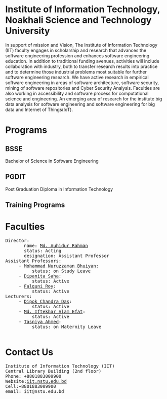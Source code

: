 # Institute of Information Technology, Noakhali Science and Technology University
In support of mission and Vision, The Institute of Information Technology (IIT) faculty engages in scholarship and research that advances the software engineering profession and enhances software engineering education. In addition to traditional funding avenues, activities will include collaboration with industry, both to transfer research results into practice and to determine those industrial problems most suitable for further software engineering research. We have active research in empirical software engineering in areas of software architecture, software security, mining of software repositories and Cyber Security Analysis. Faculties are also working in accessibility and software process for computational science and engineering. An emerging area of research for the institute big data analysis for software engineering and software engineering for big data and Internet of Things(IoT).</p>
  
# Programs
## BSSE
Bachelor of Science in Software Engineering
## PGDIT
Post Graduation Diploma in Information Technology
## Training Programs

# Faculties

<pre>
Director: 
       name: <a href="https://nstu.edu.bd/faculty-member/md-auhidur-rahman-jwm575">Md. Auhidur Rahman</a>
       status: Acting
       designation: Assistant Professor
Assistant Professors:
     - <a href="https://nstu.edu.bd/faculty-member/md-nuruzzaman-bhuyian-uq0234">Mohammad Nuruzzaman Bhuiyan</a>:
          status: on Study Leave
     - <a href="https://nstu.edu.bd/faculty-member/dipanita-saha-tlj120">Dipanita Saha</a>:
          status: Active
     - <a href="https://nstu.edu.bd/faculty-member/falguni-roy-bew885">Falguni Roy</a>:
          status: Active
Lecturers:
     - <a href="https://nstu.edu.bd/faculty-member/dipok-chandra-das-vzs829">Dipok Chandra Das</a>:
          status: Active
     - <a href="https://nstu.edu.bd/faculty-member/tasniya-ahmed-2nd636">Md. Iftekhar Alam Efat</a>:
          status: Active
     - <a href="https://nstu.edu.bd/faculty-member/md-iftekharul-alam-efat-dad688">Tasniya Ahmed</a>:
          status: on Maternity Leave 
    
</pre>

# Contact Us
<pre>
Institute of Information Technology (IIT)
Central Library Building (2nd floor)
Phone: +8801883009900
Website:<a href="http://iit.nstu.edu.bd/">iit.nstu.edu.bd</a>
Cell:+8801883009900
email: iit@nstu.edu.bd
</pre>
